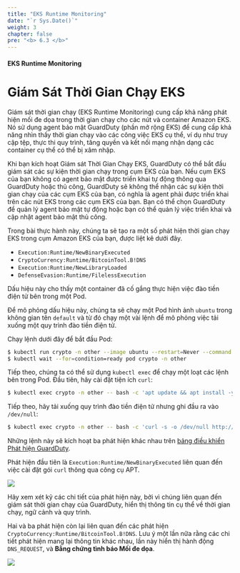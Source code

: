 ```yaml
---
title: "EKS Runtime Monitoring"
date: "`r Sys.Date()`"
weight: 3
chapter: false
pre: "<b> 6.3 </b>"
---
```


#### EKS Runtime Monitoring

# Giám Sát Thời Gian Chạy EKS

Giám sát thời gian chạy (EKS Runtime Monitoring) cung cấp khả năng phát hiện mối đe dọa trong thời gian chạy cho các nút và container Amazon EKS. Nó sử dụng agent bảo mật GuardDuty (phần mở rộng EKS) để cung cấp khả năng nhìn thấy thời gian chạy vào các công việc EKS cụ thể, ví dụ như truy cập tệp, thực thi quy trình, tăng quyền và kết nối mạng nhận dạng các container cụ thể có thể bị xâm nhập.

Khi bạn kích hoạt Giám sát Thời Gian Chạy EKS, GuardDuty có thể bắt đầu giám sát các sự kiện thời gian chạy trong cụm EKS của bạn. Nếu cụm EKS của bạn không có agent bảo mật được triển khai tự động thông qua GuardDuty hoặc thủ công, GuardDuty sẽ không thể nhận các sự kiện thời gian chạy của các cụm EKS của bạn, có nghĩa là agent phải được triển khai trên các nút EKS trong các cụm EKS của bạn. Bạn có thể chọn GuardDuty để quản lý agent bảo mật tự động hoặc bạn có thể quản lý việc triển khai và cập nhật agent bảo mật thủ công.

Trong bài thực hành này, chúng ta sẽ tạo ra một số phát hiện thời gian chạy EKS trong cụm Amazon EKS của bạn, được liệt kê dưới đây.

- `Execution:Runtime/NewBinaryExecuted`
- `CryptoCurrency:Runtime/BitcoinTool.B!DNS`
- `Execution:Runtime/NewLibraryLoaded`
- `DefenseEvasion:Runtime/FilelessExecution`

Dấu hiệu này cho thấy một container đã cố gắng thực hiện việc đào tiền điện tử bên trong một Pod.

Để mô phỏng dấu hiệu này, chúng ta sẽ chạy một Pod hình ảnh `ubuntu` trong không gian tên `default` và từ đó chạy một vài lệnh để mô phỏng việc tải xuống một quy trình đào tiền điện tử.

Chạy lệnh dưới đây để bắt đầu Pod:

```bash
$ kubectl run crypto -n other --image ubuntu --restart=Never --command -- sleep infinity
$ kubectl wait --for=condition=ready pod crypto -n other
```

Tiếp theo, chúng ta có thể sử dụng `kubectl exec` để chạy một loạt các lệnh bên trong Pod. Đầu tiên, hãy cài đặt tiện ích `curl`:

```bash
$ kubectl exec crypto -n other -- bash -c 'apt update && apt install -y curl'
```

Tiếp theo, hãy tải xuống quy trình đào tiền điện tử nhưng ghi đầu ra vào `/dev/null`:

```bash test=false
$ kubectl exec crypto -n other -- bash -c 'curl -s -o /dev/null http://us-east.equihash-hub.miningpoolhub.com:12026 || true && echo "Done!"'
```

Những lệnh này sẽ kích hoạt ba phát hiện khác nhau trên [bảng điều khiển Phát hiện GuardDuty](https://console.aws.amazon.com/guardduty/home#/findings).

Phát hiện đầu tiên là `Execution:Runtime/NewBinaryExecuted` liên quan đến việc cài đặt gói `curl` thông qua công cụ APT.

![](assets/binary-execution.png)

Hãy xem xét kỹ các chi tiết của phát hiện này, bởi vì chúng liên quan đến giám sát thời gian chạy của GuardDuty, hiển thị thông tin cụ thể về thời gian chạy, ngữ cảnh và quy trình.

Hai và ba phát hiện còn lại liên quan đến các phát hiện `CryptoCurrency:Runtime/BitcoinTool.B!DNS`. Lưu ý một lần nữa rằng các chi tiết phát hiện mang lại thông tin khác nhau, lần này hiển thị hành động `DNS_REQUEST`, và **Bằng chứng tình báo Mối đe dọa**.

![](assets/crypto-runtime.png)